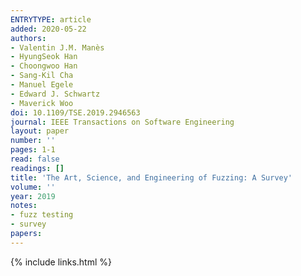 ```yaml
---
ENTRYTYPE: article
added: 2020-05-22
authors:
- Valentin J.M. Manès
- HyungSeok Han
- Choongwoo Han
- Sang-Kil Cha
- Manuel Egele
- Edward J. Schwartz
- Maverick Woo
doi: 10.1109/TSE.2019.2946563
journal: IEEE Transactions on Software Engineering
layout: paper
number: ''
pages: 1-1
read: false
readings: []
title: 'The Art, Science, and Engineering of Fuzzing: A Survey'
volume: ''
year: 2019
notes:
- fuzz testing
- survey
papers:
---
```

{% include links.html %}

